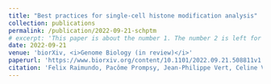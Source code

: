 ```yaml
---
title: "Best practices for single-cell histone modification analysis"
collection: publications
permalink: /publication/2022-09-21-schptm
# excerpt: 'This paper is about the number 1. The number 2 is left for future work.'
date: 2022-09-21
venue: 'biorXiv, <i>Genome Biology (in review)</i>'
paperurl: 'https://www.biorxiv.org/content/10.1101/2022.09.21.508811v1.abstract'
citation: 'Felix Raimundo, Pacôme Prompsy, Jean-Philippe Vert, Celine Vallot (2022). &quot; Best practices for single-cell histone modification analysis .&quot; <i>biorXiv</i>.'
---
```



